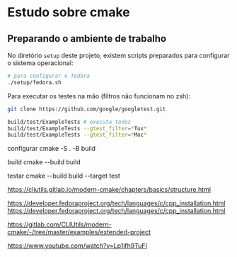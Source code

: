 # Estudo sobre cmake

## Preparando o ambiente de trabalho

No diretório `setup` deste projeto, existem scripts preparados para configurar o sistema operacional:

```bash
# para configurar o fedora
./setup/fedora.sh
```

Para executar os testes na mão (filtros não funcionam no zsh):

```bash
git clone https://github.com/google/googletest.git

build/test/ExampleTests # executa todos
build/test/ExampleTests --gtest_filter=*Tux*
build/test/ExampleTests --gtest_filter=*Mac*
```

configurar
cmake -S . -B build

build
cmake --build build

testar
cmake --build build --target test

https://cliutils.gitlab.io/modern-cmake/chapters/basics/structure.html

https://developer.fedoraproject.org/tech/languages/c/cpp_installation.html
https://developer.fedoraproject.org/tech/languages/c/cpp_installation.html

https://gitlab.com/CLIUtils/modern-cmake/-/tree/master/examples/extended-project

https://www.youtube.com/watch?v=Lp1ifh9TuFI